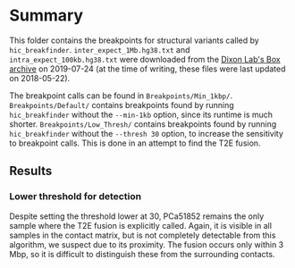 # Summary

This folder contains the breakpoints for structural variants called by `hic_breakfinder`.
`inter_expect_1Mb.hg38.txt` and `intra_expect_100kb.hg38.txt` were downloaded from the [Dixon Lab's Box archive](https://salkinstitute.app.box.com/s/m8oyv2ypf8o3kcdsybzcmrpg032xnrgx) on 2019-07-24 (at the time of writing, these files were last updated on 2018-05-22).

The breakpoint calls can be found in `Breakpoints/Min_1kbp/`.
`Breakpoints/Default/` contains breakpoints found by running `hic_breakfinder` without the `--min-1kb` option, since its runtime is much shorter.
`Breakpoints/Low_Thresh/` contains breakpoints found by running `hic_breakfinder` without the `--thresh 30` option, to increase the sensitivity to breakpoint calls.
This is done in an attempt to find the T2E fusion.

## Results

### Lower threshold for detection

Despite setting the threshold lower at 30, PCa51852 remains the only sample where the T2E fusion is explicitly called.
Again, it is visible in all samples in the contact matrix, but is not completely detectable from this algorithm, we suspect due to its proximity.
The fusion occurs only within 3 Mbp, so it is difficult to distinguish these from the surrounding contacts.
